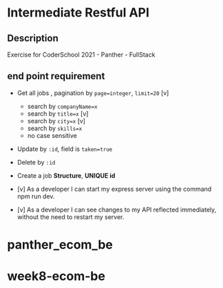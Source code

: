 # Intermediate Restful API

## Description

Exercise for CoderSchool 2021 - Panther - FullStack

## end point requirement

- Get all jobs , pagination by `page=integer`, `limit=20` [v]

  - search by `companyName=x`
  - search by `title=x` [v]
  - search by `city=x` [v]
  - search by `skills=x`
  - no case sensitive

- Update by `:id`, field is `taken=true`
- Delete by `:id`
- Create a job **Structure**, **UNIQUE id**

- [v] As a developer I can start my express server using the command npm run dev.
- [v] As a developer I can see changes to my API reflected immediately, without the need to restart my server.
# panther_ecom_be
# week8-ecom-be
